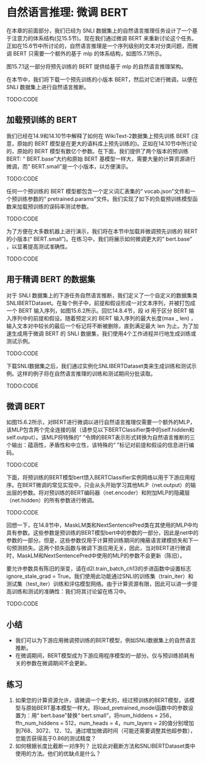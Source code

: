 

<!--
 * @version:
 * @Author:  StevenJokes https://github.com/StevenJokes
 * @Date: 2020-07-15 01:25:27
 * @LastEditors:  StevenJokes https://github.com/StevenJokes
 * @LastEditTime: 2020-07-15 01:39:40
 * @Description:
 * @TODO::
 * @Reference:
-->

# 自然语言推理: 微调 BERT

在本章的前面部分，我们已经为 SNLI 数据集上的自然语言推理任务设计了一个基于注意力的体系结构(见15.5节)。现在我们通过微调 BERT 来重新讨论这个任务。正如在15.6节中所讨论的，自然语言推理是一个序列级别的文本对分类问题，而微调 BERT 只需要一个额外的基于 mlp 的体系结构，如图15.7.1所示。

图15.7.1这一部分将预先训练的 BERT 提供给基于 mlp 的自然语言推理架构。

在本节中，我们将下载一个预先训练的小版本 BERT，然后对它进行微调，以便在 SNLI 数据集上进行自然语言推断。

TODO:CODE

## 加载预训练的 BERT

我们已经在14.9和14.10节中解释了如何在 WikiText-2数据集上预先训练 BERT (注意，原始的 BERT 模型是在更大的语料库上预先训练的)。正如在14.10节中所讨论的，原始的 BERT 模型有数亿个参数。在下面，我们提供了两个版本的预训练 BERT: “ BERT.base”大约和原始 BERT 基模型一样大，需要大量的计算资源进行微调，而“ BERT.small”是一个小版本，以方便演示。

TODO:CODE

任何一个预训练的 BERT 模型都包含一个定义词汇表集的“ vocab.json”文件和一个预训练参数的“ pretrained.params”文件。我们实现了如下的负载预训练模型函数来加载预训练的误码率测试参数。

TODO:CODE

为了方便在大多数机器上进行演示，我们将在本节中加载并微调预先训练的 BERT 的小版本(“ BERT.small”)。在练习中，我们将展示如何微调更大的“ bert.base” ，以显著提高测试准确性。

TODO:CODE


## 用于精调 BERT 的数据集

对于 SNLI 数据集上的下游任务自然语言推断，我们定义了一个自定义的数据集类 SNLIBERTDataset。在每个例子中，前提和假设形成一对文本序列，并被打包成一个 BERT 输入序列，如图15.6.2所示。回忆14.8.4节，段 id 用于区分 BERT 输入序列中的前提和假设。随着预定义的 BERT 输入序列的最大长度(max _ len) ，输入文本对中较长的最后一个标记将不断被删除，直到满足最大 len 为止。为了加速生成用于微调 BERT 的 SNLI 数据集，我们使用4个工作进程并行地生成训练或测试示例。

TODO:CODE

下载SNLI数据集之后，我们通过实例化SNLIBERTDataset类来生成训练和测试示例。这样的例子将在自然语言推理的训练和测试期间分批读取。

TODO:CODE

## 微调 BERT

如图15.6.2所示，对BERT进行微调以进行自然语言推理仅需要一个额外的MLP，该MLP包含两个完全连接的层（请参见以下BERTClassifier类中的self.hidden和self.output）。该MLP将特殊的“ <cls>”令牌的BERT表示形式转换为自然语言推断的三个输出：蕴涵性，矛盾性和中立性，该特殊的“ <cls>”标记对前提和假设的信息进行编码。

TODO:CODE

下面，将预训练的BERT模型bert馈入BERTClassifier实例网络以用于下游应用程序。在BERT微调的常见实现中，只会从头开始学习其他MLP（net.output）的输出层的参数。将对预训练的BERT编码器（net.encoder）和附加MLP的隐藏层（net.hidden）的所有参数进行微调。

TODO:CODE

回想一下，在14.8节中，MaskLM类和NextSentencePred类在其使用的MLP中均具有参数。这些参数是预训练的BERT模型bert中的参数的一部分，因此是net中的参数的一部分。但是，这些参数仅用于计算预训练期间的掩蔽语言建模损失和下一句预测损失。这两个损失函数与微调下游应用无关，因此，当对BERT进行微调时，MaskLM和NextSentencePred中使用的MLP的参数不会更新（陈旧）。

要允许参数具有陈旧的渐变，请在d2l.train_batch_ch13的步进函数中设置标志ignore_stale_grad = True。我们使用此功能通过SNLI的训练集（train_iter）和测试集（test_iter）训练和评估模型网络。由于计算资源有限，因此可以进一步提高训练和测试的准确性：我们将其讨论留在练习中。

TODO:CODE

## 小结

* 我们可以为下游应用微调预训练的BERT模型，例如SNLI数据集上的自然语言推断。
* 在微调期间，BERT模型成为下游应用程序模型的一部分。仅与预训练损耗有关的参数在微调期间不会更新。

## 练习

1. 如果您的计算资源允许，请微调一个更大的，经过预训练的BERT模型，该模型与原始BERT基本模型一样大。将load_pretrained_model函数中的参数设置为：用“ bert.base”替换“ bert.small”，将num_hiddens = 256，ffn_num_hiddens = 512，num_heads = 4，num_layers = 2的值分别增加到768、3072、12、12。通过增加微调时间（可能还需要调整其他超参数），您能否获得高于0.86的测试精度？
1. 如何根据长度比截断一对序列？ 比较此对截断方法和SNLIBERTDataset类中使用的方法。他们的优缺点是什么？
